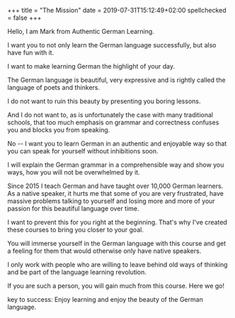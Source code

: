 +++
title = "The Mission"
date = 2019-07-31T15:12:49+02:00
spellchecked = false
+++

Hello, I am Mark from Authentic German Learning.

I want you to not only learn the German language successfully, but also have fun with it.

I want to make learning German the highlight of your day.

The German language is beautiful, very expressive and is rightly called the language of poets and thinkers.

I do not want to ruin this beauty by presenting you boring lessons.

And I do not want to, as is unfortunately the case with many traditional schools, that too much emphasis on grammar and correctness confuses you and blocks you from speaking.

No -- I want you to learn German in an authentic and enjoyable way so that you can speak for yourself without inhibitions soon.

I will explain the German grammar in a comprehensible way and show you ways, how you will not be overwhelmed by it.

Since 2015 I teach German and have taught over 10,000 German learners. As a native speaker, it hurts me that some of you are very frustrated, have massive problems talking to yourself and losing more and more of your passion for this beautiful language over time.

I want to prevent this for you right at the beginning. That's why I've created these courses to bring you closer to your goal.

You will immerse yourself in the German language with this course and get a feeling for them that would otherwise only have native speakers.

I only work with people who are willing to leave behind old ways of thinking and be part of the language learning revolution.

If you are such a person, you will gain much from this course.
Here we go!

<!-- # key --> key to success: Enjoy learning and enjoy the beauty of the German language.


